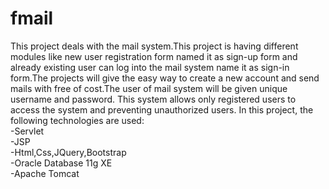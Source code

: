 # fmail
 This project deals with the mail system.This project is having different modules like new
user registration form named it as sign-up form and already existing user can log into the mail
system name it as sign-in form.The projects will give the easy way to create a new account
and send mails with free of cost.The user of mail system will be given unique username and
password. This system allows only registered users to access the system and preventing unauthorized users.
In this project, the following technologies are used: <br/>
-Servlet <br/>
-JSP <br/>
-Html,Css,JQuery,Bootstrap <br/>
-Oracle Database 11g XE <br/>
-Apache Tomcat
